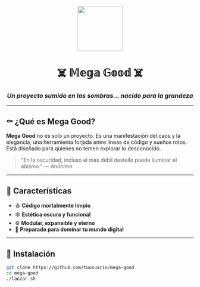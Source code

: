 <div align="center">

<img src="https://upload.wikimedia.org/wikipedia/commons/thumb/a/a4/Skull_and_Bones.svg/1200px-Skull_and_Bones.svg.png" width="120px"/>

# ☠️ 𝕄𝕖𝕘𝕒 𝔾𝕠𝕠𝕕 ☠️

### *Un proyecto sumido en las sombras... nacido para la grandeza*

</div>

---

## ⚰️ ¿Qué es Mega Good?

**Mega Good** no es solo un proyecto. Es una manifestación del caos y la elegancia, una herramienta forjada entre líneas de código y sueños rotos. Está diseñado para quienes no temen explorar lo desconocido.

> “En la oscuridad, incluso el más débil destello puede iluminar el abismo.” — *Anónimo*

---

## 🦴 Características

- 🩸 **Código mortalmente limpio**
- 🕸️ **Estética oscura y funcional**
- ⚙️ **Modular, expansible y eterno**
- 🔮 **Preparado para dominar tu mundo digital**

---

## 🦇 Instalación

```bash
git clone https://github.com/tuusuario/mega-good
cd mega-good
./lanzar.sh
